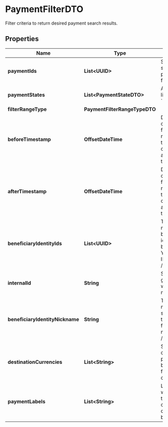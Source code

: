 

# PaymentFilterDTO

Filter criteria to return desired payment search results.

## Properties

| Name | Type | Description | Notes |
|------------ | ------------- | ------------- | -------------|
|**paymentIds** | **List&lt;UUID&gt;** | Specify a list of uuids to search for payment with payment ids equals one from the list |  [optional] |
|**paymentStates** | **List&lt;PaymentStateDTO&gt;** | Array of payment states like &#x60;EXECUTING&#x60; or &#x60;COMPLETED&#x60;. |  [optional] |
|**filterRangeType** | **PaymentFilterRangeTypeDTO** |  |  [optional] |
|**beforeTimestamp** | **OffsetDateTime** | Depending on the value of the &#x60;filterRangeType&#x60; field, this timestamp returns a list of payments that were created/modified/expired at or before the specified time. |  [optional] |
|**afterTimestamp** | **OffsetDateTime** | Depending on the value of the &#x60;filterRangeType&#x60; field, this timestamp returns a list of payments that were created/modified/expired at or after the specified time. |  [optional] |
|**beneficiaryIdentityIds** | **List&lt;UUID&gt;** | To get all payments made to one or more beneficiaries, specify the identity ID(s) of those beneficiaries in this field. You can find the identity ID using the &#x60;GET /identities&#x60; operation. |  [optional] |
|**internalId** | **String** | Specify an &#x60;internalId&#x60; to get payments associated with them. A prefix match will be executed. |  [optional] |
|**beneficiaryIdentityNickname** | **String** | To get all payments made to a beneficiary, specify the nickname of that beneficiary in this field. You can find the nickname using the &#x60;GET /identities&#x60; operation. |  [optional] |
|**destinationCurrencies** | **List&lt;String&gt;** | Specify one or more currency codes to get payments where the beneficiary received funds in these currencies. |  [optional] |
|**paymentLabels** | **List&lt;String&gt;** | List of labels associated with the payment. A label typically contains a UUID of your choice, designated as the batchId. |  [optional] |



